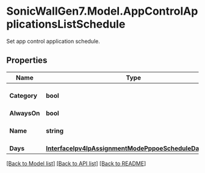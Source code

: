# SonicWallGen7.Model.AppControlApplicationsListSchedule
Set app control application schedule.

## Properties

Name | Type | Description | Notes
------------ | ------------- | ------------- | -------------
**Category** | **bool** | Use category setting. | [optional] 
**AlwaysOn** | **bool** | Always on. | [optional] 
**Name** | **string** | Schedule object name. | [optional] 
**Days** | [**InterfaceIpv4IpAssignmentModePppoeScheduleDaysDays**](InterfaceIpv4IpAssignmentModePppoeScheduleDaysDays.md) |  | [optional] 

[[Back to Model list]](../README.md#documentation-for-models) [[Back to API list]](../README.md#documentation-for-api-endpoints) [[Back to README]](../README.md)

